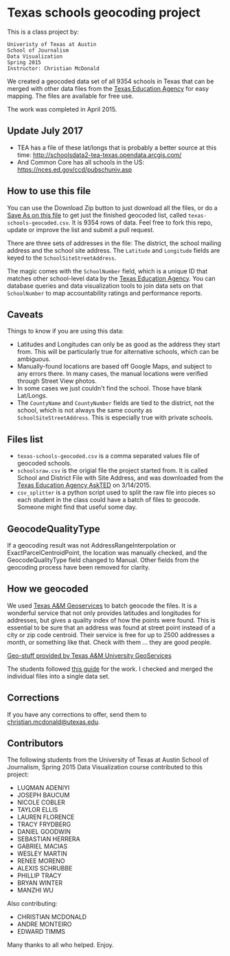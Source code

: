 Texas schools geocoding project
===============================

This is a class project by:

    Univeristy of Texas at Austin
    School of Journalism
    Data Visualization
    Spring 2015
    Instructor: Christian McDonald

We created a geocoded data set of all 9354 schools in Texas that can be merged with other data files from the [Texas Education Agency](http://tea.texas.gov/Reports_and_Data/) for easy mapping. The files are available for free use.

The work was completed in April 2015.

## Update July 2017
- TEA has a file of these lat/longs that is probably a better source at this time: http://schoolsdata2-tea-texas.opendata.arcgis.com/
- And Common Core has all schools in the US: https://nces.ed.gov/ccd/pubschuniv.asp

## How to use this file

You can use the Download Zip button to just download all the files, or do a [Save As on this file](https://raw.githubusercontent.com/utdata/texas-schools/master/texas-schools-geocoded.csv) to get just the finished geocoded list, called `texas-schools-geocoded.csv`. It is 9354 rows of data. Feel free to fork this repo, update or improve the list and submit a pull request.

There are three sets of addresses in the file: The district, the school mailing address and the school site address. The `Latitude` and `Longitude` fields are keyed to the `SchoolSiteStreetAddress`.

The magic comes with the `SchoolNumber` field, which is a unique ID that matches other school-level data by the [Texas Education Agency](http://tea.texas.gov/Reports_and_Data/). You can database queries and data visualization tools to join data sets on that `SchoolNumber` to map accountability ratings and performance reports.

## Caveats

Things to know if you are using this data:

* Latitudes and Longitudes can only be as good as the address they start from. This will be particularly true for alternative schools, which can be ambiguous.
* Manually-found locations are based off Google Maps, and subject to any errors there. In many cases, the manual locations were verified through Street View photos.
* In some cases we just couldn't find the school. Those have blank Lat/Longs.
* The `CountyName` and `CountyNumber` fields are tied to the district, not the school, which is not always the same county as `SchoolSiteStreetAddress`. This is especially true with private schools.

## Files list

* `texas-schools-geocoded.csv` is a comma separated values file of geocoded schools.
* `schoolsraw.csv` is the origial file the project started from. It is called School and District File with Site Address, and was downloaded from the [Texas Education Agency AskTED](http://mansfield.tea.state.tx.us/tea.askted.web/Forms/Home.aspx) on 3/14/2015.
* `csv_splitter` is a python script used to split the raw file into pieces so each student in the class could have a batch of files to geocode. Someone might find that useful some day.

## GeocodeQualityType

If a geocoding result was not AddressRangeInterpolation or ExactParcelCentroidPoint, the location was manually checked, and the GeocodeQualityType field changed to Manual. Other fields from the geocoding process have been removed for clarity.

## How we geocoded

We used [Texas A&M Geoservices](http://geoservices.tamu.edu/) to batch geocode the files. It is a wonderful service that not only provides latitudes and longitudes for addresses, but gives a quality index of how the points were found. This is essential to be sure that an address was found at street point instead of a city or zip code centroid. Their service is free for up to 2500 addresses a month, or something like that. Check with them ... they are good people.

[Geo-stuff provided by Texas A&M University GeoServices](http://geoservices.tamu.edu/)

The students followed [this guide](https://docs.google.com/document/d/16_reBIxOvRJvfiuTN5bdGpFFq0JH39pmE5kCOv8xaCM/edit?usp=sharing) for the work. I checked and merged the individual files into a single data set.

## Corrections

If you have any corrections to offer, send them to christian.mcdonald@utexas.edu.

## Contributors

The following students from the University of Texas at Austin School of Journalism, Spring 2015 Data Visualization course contributed to this project:

* LUQMAN ADENIYI
* JOSEPH BAUCUM
* NICOLE COBLER
* TAYLOR ELLIS
* LAUREN FLORENCE
* TRACY FRYDBERG
* DANIEL GOODWIN
* SEBASTIAN HERRERA
* GABRIEL MACIAS
* WESLEY MARTIN
* RENEE MORENO
* ALEXIS SCHRUBBE
* PHILLIP TRACY
* BRYAN WINTER
* MANZHI WU

Also contributing:

* CHRISTIAN MCDONALD
* ANDRE MONTEIRO
* EDWARD TIMMS

Many thanks to all who helped. Enjoy.
